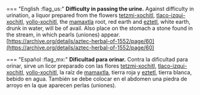 
=== "English :flag_us:"
    **Difficulty in passing the urine.** Against difficulty in urination, a liquor prepared from the flowers [tetzmi-xochitl](Tetzmi-xochitl.md), [tlaco-izqui-xochitl](Tlaco-izqui-xochitl.md), [yollo-xochitl](Yollo-xochitl.md), the [mamaxtla](Mamaxtla.md) root, red earth and [eztetl](eztetl.md), white earth, drunk in water, will be of avail. Also place on the stomach a stone found in the stream, in which pearls (uniones) appear.  
    [https://archive.org/details/aztec-herbal-of-1552/page/60](https://archive.org/details/aztec-herbal-of-1552/page/60)  


=== "Español :flag_mx:"
    **Dificultad para orinar.** Contra la dificultad para orinar, sirve un licor preparado con las flores [tetzmi-xochitl](Tetzmi-xochitl.md), [tlaco-izqui-xochitl](Tlaco-izqui-xochitl.md), [yollo-xochitl](Yollo-xochitl.md), la raíz de [mamaxtla](Mamaxtla.md), tierra roja y [eztetl](eztetl.md), tierra blanca, bebido en agua. También se debe colocar en el abdomen una piedra de arroyo en la que aparecen perlas (uniones).  

